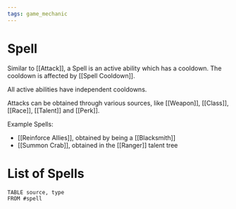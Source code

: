 ```yaml
---
tags: game_mechanic
---
```


# Spell

Similar to [[Attack]], a Spell is an active ability which has a cooldown. The cooldown is affected by [[Spell Cooldown]].

All active abilities have independent cooldowns.

Attacks can be obtained through various sources, like [[Weapon]], [[Class]], [[Race]],  [[Talent]] and [[Perk]].

Example Spells:
- [[Reinforce Allies]], obtained by being a [[Blacksmith]]
- [[Summon Crab]], obtained in the [[Ranger]] talent tree


# List of Spells

```dataview
TABLE source, type
FROM #spell 
```